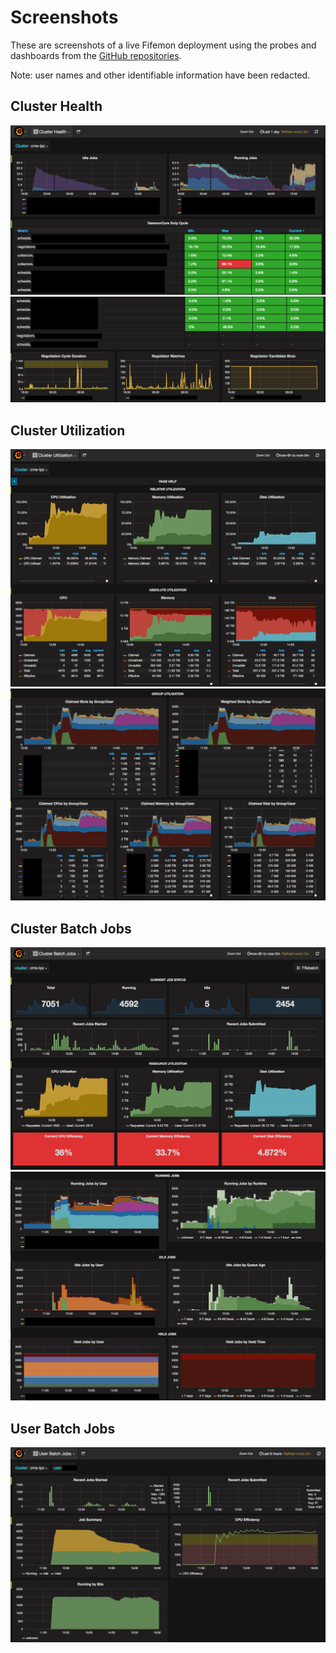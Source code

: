 # Screenshots

These are screenshots of a live Fifemon deployment using the probes and
dashboards from the [GitHub repositories](https://github.com/fifemon).

Note: user names and other identifiable information have been redacted.

## Cluster Health

![cluster health 1](img/cluster_health1.png)
![cluster health 2](img/cluster_health2.png)

## Cluster Utilization

![cluster utilization 1](img/cluster_utilization1.png)
![cluster utilization 2](img/cluster_utilization2.png)

## Cluster Batch Jobs

![cluster batch jobs 1](img/cluster_batch_jobs1.png)
![cluster batch jobs 2](img/cluster_batch_jobs2.png)

## User Batch Jobs

![user batch jobs ](img/user_batch_jobs.png)
